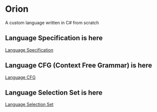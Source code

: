 # Orion
A custom language written in C# from scratch

## Language Specification is here
[Language Specification](https://drive.google.com/file/d/1YzN3kZz2qtRAHHW8P-nHJWL88qD7HsNP/view?usp=sharing)

## Language CFG (Context Free Grammar) is here
[Language CFG](https://drive.google.com/file/d/1CxDtqwL-5TvagP4ajYrmb0zpE9Lwi147/view?usp=sharing)

## Language Selection Set is here
[Language Selection Set](https://drive.google.com/file/d/1xHtPuJg25ZueI76ZeL08Sp8DyFmcJ5V4/view?usp=sharing)
